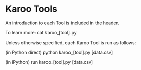 # Karoo Tools

An introduction to each Tool is included in the header.

To learn more:
	cat karoo_[tool].py


Unless otherwise specified, each Karoo Tool is run as follows:

(in Python direct)
	python karoo_[tool].py [data.csv]

(in iPython)
	run karoo_[tool].py [data.csv]

